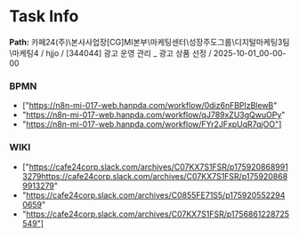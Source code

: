 # Task Info

**Path:** 카페24(주)\본사사업장\[CG]MI본부\마케팅센터\성장주도그룹\디지털마케팅3팀\마케팅4 / hjjo / [344044] 광고 운영 관리 _ 광고 상품 선정 / 2025-10-01_00-00-00

### BPMN
- ["https://n8n-mi-017-web.hanpda.com/workflow/0diz6nFBPlzBlewB"
- "https://n8n-mi-017-web.hanpda.com/workflow/qJ789xZU3gQwuOPy"
- "https://n8n-mi-017-web.hanpda.com/workflow/FYr2JFxpUqR7qjOO"]

### WIKI
- ["https://cafe24corp.slack.com/archives/C07KX7S1FSR/p1759208689913279https://cafe24corp.slack.com/archives/C07KX7S1FSR/p1759208689913279"
- "https://cafe24corp.slack.com/archives/C0855FE71S5/p1759205522940659"
- "https://cafe24corp.slack.com/archives/C07KX7S1FSR/p1756861228725549"]

